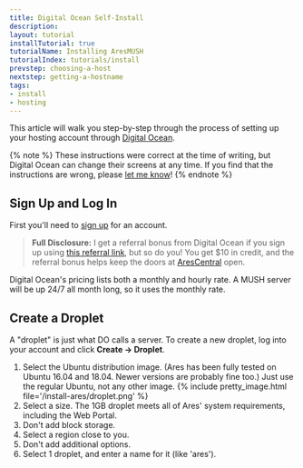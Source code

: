 ```yaml
---
title: Digital Ocean Self-Install
description:
layout: tutorial
installTutorial: true
tutorialName: Installing AresMUSH
tutorialIndex: tutorials/install
prevstep: choosing-a-host
nextstep: getting-a-hostname
tags: 
- install
- hosting
---
```


This article will walk you step-by-step through the process of setting up your hosting account through [Digital Ocean](http://www.digitalocean.com/?refcode=5c07173bc1f2).

{% note %} 
These instructions were correct at the time of writing, but Digital Ocean can change their screens at any time.  If you find that the instructions are wrong, please [let me know](/feedback.html)!
{% endnote %}

## Sign Up and Log In

First you'll need to [sign up](http://www.digitalocean.com/?refcode=5c07173bc1f2) for an account.

> **Full Disclosure:** I get a referral bonus from Digital Ocean if you sign up using [this referral link](http://www.digitalocean.com/?refcode=5c07173bc1f2), but so do you!  You get $10 in credit, and the referral bonus helps keep the doors at [AresCentral](/arescentral.html) open.

Digital Ocean's pricing lists both a monthly and hourly rate.  A MUSH server will be up 24/7 all month long, so it uses the monthly rate.

## Create a Droplet

A "droplet" is just what DO calls a server.   To create a new droplet, log into your account and click **Create -> Droplet**.  

1. Select the Ubuntu distribution image.  (Ares has been fully tested on Ubuntu 16.04 and 18.04.  Newer versions are probably fine too.)  Just use the regular Ubuntu, not any other image.
{% include pretty_image.html file='/install-ares/droplet.png' %}
2. Select a size.  The 1GB droplet meets all of Ares' system requirements, including the Web Portal.
3. Don't add block storage.
4. Select a region close to you.
5. Don't add additional options.
6. Select 1 droplet, and enter a name for it (like 'ares').
